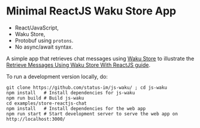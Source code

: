 # Minimal ReactJS Waku Store App

- React/JavaScript,
- Waku Store,
- Protobuf using `protons`.
- No async/await syntax.

A simple app that retrieves chat messages using [Waku Store](https://rfc.vac.dev/spec/13/)
to illustrate the [Retrieve Messages Using Waku Store With ReactJS guide](/guides/reactjs-store.md).

To run a development version locally, do:

```shell
git clone https://github.com/status-im/js-waku/ ; cd js-waku
npm install   # Install dependencies for js-waku
npm run build # Build js-waku
cd examples/store-reactjs-chat
npm install   # Install dependencies for the web app
npm run start # Start development server to serve the web app on http://localhost:3000/
```
